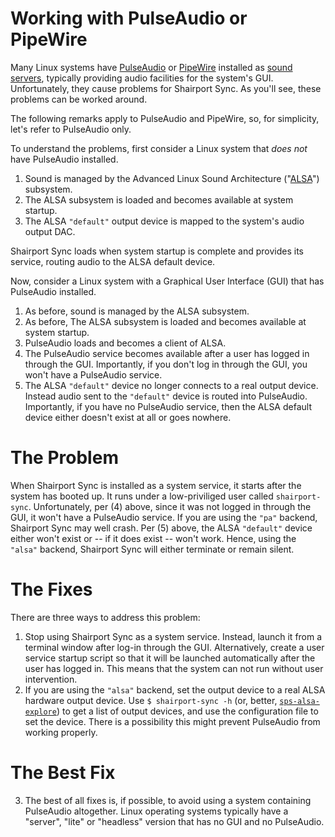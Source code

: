 # Working with PulseAudio or PipeWire
Many Linux systems have [PulseAudio](https://www.freedesktop.org/wiki/Software/PulseAudio/) or [PipeWire](https://pipewire.org) installed as [sound servers](https://en.wikipedia.org/wiki/Sound_server), typically providing
audio facilities for the system's GUI. Unfortunately, they cause problems for Shairport Sync. As you'll see, these problems can be worked around.

The following remarks apply to PulseAudio and PipeWire, so, for simplicity, let's refer to PulseAudio only.

To understand the problems, first consider a  Linux system that _does not_ have PulseAudio installed.
1. Sound is managed by the Advanced Linux Sound Architecture ("[ALSA](https://www.alsa-project.org/wiki/Main_Page)") subsystem.
2. The ALSA subsystem is loaded and becomes available at system startup.
3. The ALSA `"default"` output device is mapped to the system's audio output DAC.

Shairport Sync loads when system startup is complete and provides its service, routing audio to the ALSA default device.

Now, consider a Linux system with a Graphical User Interface (GUI) that has PulseAudio installed.
1. As before, sound is managed by the ALSA subsystem.
2. As before, The ALSA subsystem is loaded and becomes available at system startup.
3. PulseAudio loads and becomes a client of ALSA.
4. The PulseAudio service becomes available after a user has logged in through the GUI. Importantly, if you don't log in through the GUI, you won't have a PulseAudio service.
5. The ALSA `"default"` device no longer connects to a real output device. Instead audio sent to the `"default"` device is routed into PulseAudio. Importantly, if you have no PulseAudio service, then the ALSA default device either doesn't exist at all or goes nowhere.

# The Problem
When Shairport Sync is installed as a system service, it starts after the system has booted up.
It runs under a low-priviliged user called `shairport-sync`. 
Unfortunately, per (4) above, since it was not logged in through the GUI, it won't have a PulseAudio service. If you are using the `"pa"` backend, Shairport Sync may well crash.
Per (5) above, the ALSA `"default"` device either won't exist or -- if it does exist -- won't work. Hence, using the `"alsa"` backend, Shairport Sync will either terminate or remain silent.

# The Fixes
There are three ways to address this problem:
1. Stop using Shairport Sync as a system service. Instead, launch it from a terminal window after log-in through the GUI.
Alternatively, create a user service startup script so that it will be launched automatically after the user has logged in. This means that the system can not run without user intervention.
2. If you are using the `"alsa"` backend, set the output device to a real ALSA hardware output device. Use `$ shairport-sync -h` (or, better, [`sps-alsa-explore`](https://github.com/mikebrady/sps-alsa-explore)) to get a list of output devices, and use the configuration file to set the device. There is a possibility this might prevent PulseAudio from working properly. 
# The Best Fix
3. The best of all fixes is, if possible, to avoid using a system containing PulseAudio altogether. Linux operating systems typically have a "server", "lite" or "headless" version that has no GUI and no PulseAudio.

